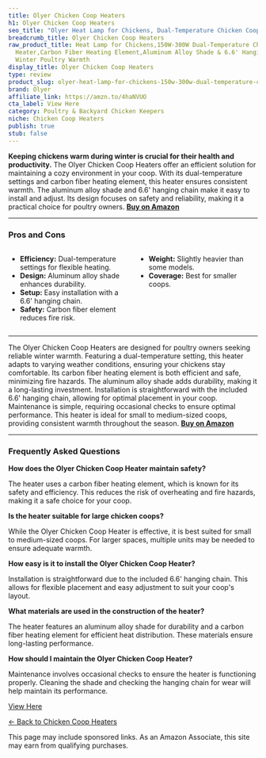 ```yaml
---
title: Olyer Chicken Coop Heaters
h1: Olyer Chicken Coop Heaters
seo_title: "Olyer Heat Lamp for Chickens, Dual-Temperature Chicken Coop\u2026"
breadcrumb_title: Olyer Chicken Coop Heaters
raw_product_title: Heat Lamp for Chickens,150W-300W Dual-Temperature Chicken Coop
  Heater,Carbon Fiber Heating Element,Aluminum Alloy Shade & 6.6' Hanging Chain for
  Winter Poultry Warmth
display_title: Olyer Chicken Coop Heaters
type: review
product_slug: olyer-heat-lamp-for-chickens-150w-300w-dual-temperature-chicken-coop-he-736656f6
brand: Olyer
affiliate_link: https://amzn.to/4haNVUO
cta_label: View Here
category: Poultry & Backyard Chicken Keepers
niche: Chicken Coop Heaters
publish: true
stub: false
---
```


<div id="intro" class="full-width">
  <p><strong>Keeping chickens warm during winter is crucial for their health and productivity.</strong> The Olyer Chicken Coop Heaters offer an efficient solution for maintaining a cozy environment in your coop. With its dual-temperature settings and carbon fiber heating element, this heater ensures consistent warmth. The aluminum alloy shade and 6.6' hanging chain make it easy to install and adjust. Its design focuses on safety and reliability, making it a practical choice for poultry owners. <a href="https://amzn.to/4haNVUO" rel="nofollow sponsored noopener" target="_blank"><strong>Buy on Amazon</strong></a></p>
</div>

<hr />
<h3 id="pros-cons">Pros and Cons</h3>
<div class="pc-grid" style="display:grid;grid-template-columns:1fr 1fr;gap:16px;">
  <ul>
    <li><strong>Efficiency:</strong> Dual-temperature settings for flexible heating.</li>
    <li><strong>Design:</strong> Aluminum alloy shade enhances durability.</li>
    <li><strong>Setup:</strong> Easy installation with a 6.6' hanging chain.</li>
    <li><strong>Safety:</strong> Carbon fiber element reduces fire risk.</li>
  </ul>
  <ul>
    <li><strong>Weight:</strong> Slightly heavier than some models.</li>
    <li><strong>Coverage:</strong> Best for smaller coops.</li>
  </ul>
</div>
<hr />

<div class="full-width">
  <p>The Olyer Chicken Coop Heaters are designed for poultry owners seeking reliable winter warmth. Featuring a dual-temperature setting, this heater adapts to varying weather conditions, ensuring your chickens stay comfortable. Its carbon fiber heating element is both efficient and safe, minimizing fire hazards. The aluminum alloy shade adds durability, making it a long-lasting investment. Installation is straightforward with the included 6.6' hanging chain, allowing for optimal placement in your coop. Maintenance is simple, requiring occasional checks to ensure optimal performance. This heater is ideal for small to medium-sized coops, providing consistent warmth throughout the season. <a href="https://amzn.to/4haNVUO" rel="nofollow sponsored noopener" target="_blank"><strong>Buy on Amazon</strong></a></p>
</div>

<hr />
<h3 id="faqs">Frequently Asked Questions</h3>

<p><strong>How does the Olyer Chicken Coop Heater maintain safety?</strong></p>
<p>The heater uses a carbon fiber heating element, which is known for its safety and efficiency. This reduces the risk of overheating and fire hazards, making it a safe choice for your coop.</p>

<p><strong>Is the heater suitable for large chicken coops?</strong></p>
<p>While the Olyer Chicken Coop Heater is effective, it is best suited for small to medium-sized coops. For larger spaces, multiple units may be needed to ensure adequate warmth.</p>

<p><strong>How easy is it to install the Olyer Chicken Coop Heater?</strong></p>
<p>Installation is straightforward due to the included 6.6' hanging chain. This allows for flexible placement and easy adjustment to suit your coop's layout.</p>

<p><strong>What materials are used in the construction of the heater?</strong></p>
<p>The heater features an aluminum alloy shade for durability and a carbon fiber heating element for efficient heat distribution. These materials ensure long-lasting performance.</p>

<p><strong>How should I maintain the Olyer Chicken Coop Heater?</strong></p>
<p>Maintenance involves occasional checks to ensure the heater is functioning properly. Cleaning the shade and checking the hanging chain for wear will help maintain its performance.</p>
<p><a class="btn" href="https://amzn.to/4haNVUO" target="_blank" rel="nofollow sponsored noopener">View Here</a></p>
<p><a href="/roundups/poultry-backyard-chicken-keepers/chicken-coop-heaters/">← Back to Chicken Coop Heaters</a></p>
<aside class="disclosure">This page may include sponsored links. As an Amazon Associate, this site may earn from qualifying purchases.</aside>
